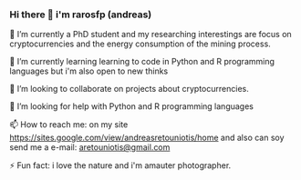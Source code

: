 ### Hi there 👋 i'm rarosfp (andreas)

🔭 I’m currently a PhD student and my researching interestings are focus on cryptocurrencies and the energy consumption of the mining process.

🌱 I’m currently learning learning to code in Python and R programming languages but i'm also open to new thinks

👯 I’m looking to collaborate on projects about cryptocurrencies.

🤔 I’m looking for help with Python and R programming languages

📫 How to reach me: on my site https://sites.google.com/view/andreasretouniotis/home and also can soy send me a e-mail: aretouniotis@gmail.com

⚡ Fun fact: i love the nature and i'm amauter photographer. 

